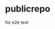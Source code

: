 # publicrepo
for e2e test


















































































































































































































































































































































































































































































































































































































































































































































































































































































































































































































































































































































































































































































































































































































































































































































































































































































































